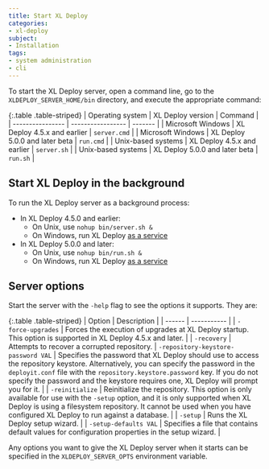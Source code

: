 ```yaml
---
title: Start XL Deploy
categories:
- xl-deploy
subject:
- Installation
tags:
- system administration
- cli
---
```


To start the XL Deploy server, open a command line, go to the `XLDEPLOY_SERVER_HOME/bin` directory, and execute the appropriate command:

{:.table .table-striped}
| Operating system | XL Deploy version | Command |
| ---------------- | ----------------- | ------- |
| Microsoft Windows | XL Deploy 4.5.x and earlier | `server.cmd` |
| Microsoft Windows | XL Deploy 5.0.0 and later <span class="label label-danger">beta</span> | `run.cmd` |
| Unix-based systems | XL Deploy 4.5.x and earlier | `server.sh` |
| Unix-based systems | XL Deploy 5.0.0 and later <span class="label label-danger">beta</span> | `run.sh` |

## Start XL Deploy in the background

To run the XL Deploy server as a background process:

* In XL Deploy 4.5.0 and earlier:
    * On Unix, use `nohup bin/server.sh &`
    * On Windows, run XL Deploy [as a service](/xl-deploy/how-to/install-xl-deploy-as-a-service.html)
* In XL Deploy 5.0.0 and later:
    * On Unix, use `nohup bin/run.sh &`
    * On Windows, run XL Deploy [as a service](/xl-deploy/how-to/install-xl-deploy-as-a-service.html)

## Server options

Start the server with the `-help` flag to see the options it supports. They are:

{:.table .table-striped}
| Option | Description |
| ------ | ----------- |
| `-force-upgrades` | Forces the execution of upgrades at XL Deploy startup. This option is supported in XL Deploy 4.5.x and later. |
| `-recovery` | Attempts to recover a corrupted repository.
| `-repository-keystore-password VAL` | Specifies the password that XL Deploy should use to access the repository keystore. Alternatively, you can specify the password in the `deployit.conf` file with the `repository.keystore.password` key. If you do not specify the password and the keystore requires one, XL Deploy will prompt you for it. |
| `-reinitialize` | Reinitialize the repository. This option is only available for use with the `-setup` option, and it is only supported when XL Deploy is using a filesystem repository. It cannot be used when you have configured XL Deploy to run against a database. |
| `-setup` | Runs the XL Deploy setup wizard. |
| `-setup-defaults VAL` | Specifies a file that contains default values for configuration properties in the setup wizard. |

Any options you want to give the XL Deploy server when it starts can be specified in the `XLDEPLOY_SERVER_OPTS` environment variable.
